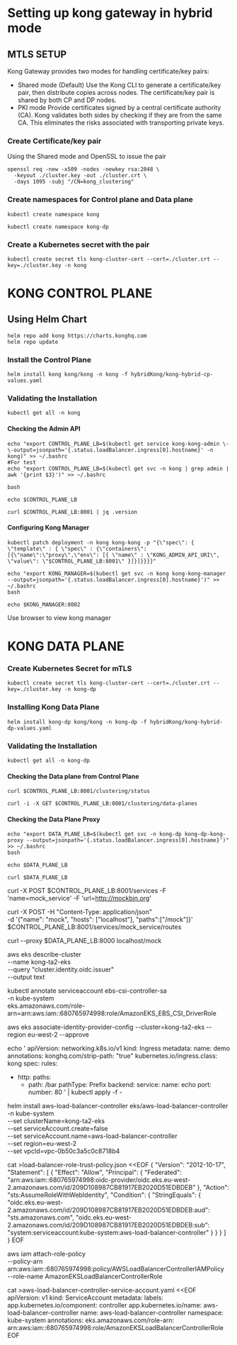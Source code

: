 # Setting up kong gateway in hybrid mode

## MTLS SETUP
Kong Gateway provides two modes for handling certificate/key pairs:

- Shared mode (Default) Use the Kong CLI to generate a certificate/key pair, then distribute copies across nodes. The certificate/key pair is shared by both CP and DP nodes.
- PKI mode Provide certificates signed by a central certificate authority (CA). Kong validates both sides by checking if they are from the same CA. This eliminates the risks associated with transporting private keys. 

### Create Certificate/key pair
Using the Shared mode and OpenSSL to issue the pair

```
openssl req -new -x509 -nodes -newkey rsa:2048 \
  -keyout ./cluster.key -out ./cluster.crt \
  -days 1095 -subj "/CN=kong_clustering"
```

### Create namespaces for Control plane and Data plane

```
kubectl create namespace kong
```

```
kubectl create namespace kong-dp
```
### Create a Kubernetes secret with the pair

```
kubectl create secret tls kong-cluster-cert --cert=./cluster.crt --key=./cluster.key -n kong
```

# KONG CONTROL PLANE

## Using Helm Chart

```
helm repo add kong https://charts.konghq.com
helm repo update

```

### Install the Control Plane

```
helm install kong kong/kong -n kong -f hybridKong/kong-hybrid-cp-values.yaml 
```

### Validating the Installation
```
kubectl get all -n kong
```
#### Checking the Admin API
```
echo "export CONTROL_PLANE_LB=$(kubectl get service kong-kong-admin \-\-output=jsonpath='{.status.loadBalancer.ingress[0].hostname}' -n kong)" >> ~/.bashrc
#For test
echo "export CONTROL_PLANE_LB=$(kubectl get svc -n kong | grep admin | awk '{print $3}')" >> ~/.bashrc

bash

echo $CONTROL_PLANE_LB

curl $CONTROL_PLANE_LB:8001 | jq .version

```

#### Configuring Kong Manager 
```
kubectl patch deployment -n kong kong-kong -p "{\"spec\": { \"template\" : { \"spec\" : {\"containers\":[{\"name\":\"proxy\",\"env\": [{ \"name\" : \"KONG_ADMIN_API_URI\", \"value\": \"$CONTROL_PLANE_LB:8001\" }]}]}}}}"

echo "export KONG_MANAGER=$(kubectl get svc -n kong kong-kong-manager --output=jsonpath='{.status.loadBalancer.ingress[0].hostname}')" >> ~/.bashrc
bash

echo $KONG_MANAGER:8002

```
Use browser to view kong manager

# KONG DATA PLANE

### Create Kubernetes Secret for mTLS

```
kubectl create secret tls kong-cluster-cert --cert=./cluster.crt --key=./cluster.key -n kong-dp
```

### Installing Kong Data Plane
```
helm install kong-dp kong/kong -n kong-dp -f hybridKong/kong-hybrid-dp-values.yaml
```

### Validating the Installation
```
kubectl get all -n kong-dp
```
#### Checking the Data plane from Control Plane

```
curl $CONTROL_PLANE_LB:8001/clustering/status

curl -i -X GET $CONTROL_PLANE_LB:8001/clustering/data-planes

```
#### Checking the Data Plane Proxy
```
echo "export DATA_PLANE_LB=$(kubectl get svc -n kong-dp kong-dp-kong-proxy --output=jsonpath='{.status.loadBalancer.ingress[0].hostname}')" >> ~/.bashrc
bash

echo $DATA_PLANE_LB

curl $DATA_PLANE_LB 

```

curl -X POST $CONTROL_PLANE_LB:8001/services -F 'name=mock_service' -F 'url=http://mockbin.org'

curl -X POST -H "Content-Type: application/json" \
    -d '{"name": "mock", "hosts": ["localhost"], "paths":["/mock"]}' \
    $CONTROL_PLANE_LB:8001/services/mock_service/routes

curl --proxy $DATA_PLANE_LB:8000 localhost/mock 


aws eks describe-cluster \
 --name kong-ta2-eks \
 --query "cluster.identity.oidc.issuer" \
 --output text

 kubectl annotate serviceaccount ebs-csi-controller-sa \
    -n kube-system \
    eks.amazonaws.com/role-arn=arn:aws:iam::680765974998:role/AmazonEKS_EBS_CSI_DriverRole

aws eks  associate-identity-provider-config  --cluster=kong-ta2-eks --region eu-west-2 --approve


echo '
apiVersion: networking.k8s.io/v1
kind: Ingress
metadata:
  name: demo
  annotations:
    konghq.com/strip-path: "true"
    kubernetes.io/ingress.class: kong
spec:
  rules:
  - http:
      paths:
      - path: /bar
        pathType: Prefix
        backend:
          service:
            name: echo
            port: 
              number: 80
' | kubectl apply -f -

helm install aws-load-balancer-controller eks/aws-load-balancer-controller \
  -n kube-system \
  --set clusterName=kong-ta2-eks \
  --set serviceAccount.create=false \
  --set serviceAccount.name=aws-load-balancer-controller \
  --set region=eu-west-2 \
  --set vpcId=vpc-0b50c3a5c0c8718b4

  cat >load-balancer-role-trust-policy.json <<EOF
{
    "Version": "2012-10-17",
    "Statement": [
        {
            "Effect": "Allow",
            "Principal": {
                "Federated": "arn:aws:iam::680765974998:oidc-provider/oidc.eks.eu-west-2.amazonaws.com/id/209D108987CB81917EB2020D51EDBDEB"
            },
            "Action": "sts:AssumeRoleWithWebIdentity",
            "Condition": {
                "StringEquals": {
                    "oidc.eks.eu-west-2.amazonaws.com/id/209D108987CB81917EB2020D51EDBDEB:aud": "sts.amazonaws.com",
                    "oidc.eks.eu-west-2.amazonaws.com/id/209D108987CB81917EB2020D51EDBDEB:sub": "system:serviceaccount:kube-system:aws-load-balancer-controller"
                }
            }
        }
    ]
}
EOF

aws iam attach-role-policy \
  --policy-arn arn:aws:iam::680765974998:policy/AWSLoadBalancerControllerIAMPolicy \
  --role-name AmazonEKSLoadBalancerControllerRole

  cat >aws-load-balancer-controller-service-account.yaml <<EOF
apiVersion: v1
kind: ServiceAccount
metadata:
  labels:
    app.kubernetes.io/component: controller
    app.kubernetes.io/name: aws-load-balancer-controller
  name: aws-load-balancer-controller
  namespace: kube-system
  annotations:
    eks.amazonaws.com/role-arn: arn:aws:iam::680765974998:role/AmazonEKSLoadBalancerControllerRole
EOF